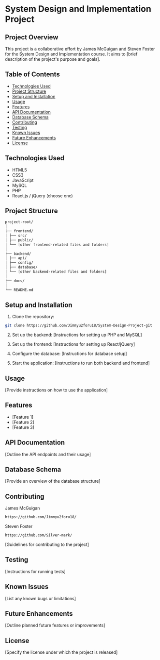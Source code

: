 # System Design and Implementation Project

## Project Overview

This project is a collaborative effort by James McGuigan and Steven Foster for the System Design and Implementation course. It aims to [brief description of the project's purpose and goals].

## Table of Contents

- [Technologies Used](#technologies-used)
- [Project Structure](#project-structure)
- [Setup and Installation](#setup-and-installation)
- [Usage](#usage)
- [Features](#features)
- [API Documentation](#api-documentation)
- [Database Schema](#database-schema)
- [Contributing](#contributing)
- [Testing](#testing)
- [Known Issues](#known-issues)
- [Future Enhancements](#future-enhancements)
- [License](#license)

## Technologies Used

- HTML5
- CSS3
- JavaScript
- MySQL
- PHP
- React.js / jQuery (choose one)

## Project Structure
```bash
project-root/
│
├── frontend/
│ ├── src/
│ ├── public/
│ └── [other frontend-related files and folders]
│
├── backend/
│ ├── api/
│ ├── config/
│ ├── database/
│ └── [other backend-related files and folders]
│
├── docs/
│
└── README.md
```

## Setup and Installation

1. Clone the repository:
```bash
git clone https://github.com/Jimmyu2foru18/System-Design-Project-git
```

2. Set up the backend:
[Instructions for setting up PHP and MySQL]

3. Set up the frontend:
[Instructions for setting up React/jQuery]

4. Configure the database:
[Instructions for database setup]

5. Start the application:
[Instructions to run both backend and frontend]

## Usage

[Provide instructions on how to use the application]

## Features

- [Feature 1]
- [Feature 2]
- [Feature 3]

## API Documentation

[Outline the API endpoints and their usage]

## Database Schema

[Provide an overview of the database structure]

## Contributing
James McGuigan 
```bash
https://github.com/Jimmyu2foru18/
```
Steven Foster
```bash
https://github.com/Silver-mark/
```

[Guidelines for contributing to the project]

## Testing

[Instructions for running tests]

## Known Issues

[List any known bugs or limitations]

## Future Enhancements

[Outline planned future features or improvements]

## License

[Specify the license under which the project is released]
